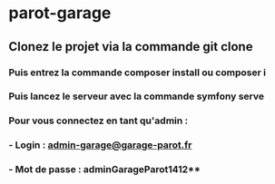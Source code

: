# parot-garage

## Clonez le projet via la commande git clone 
### Puis entrez la commande composer install ou composer i
### Puis lancez le serveur avec la commande symfony serve

### Pour vous connectez en tant qu'admin :
### - Login : admin-garage@garage-parot.fr
### - Mot de passe : adminGarageParot1412**
